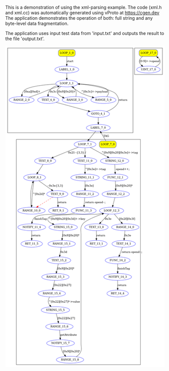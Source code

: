 This is a demonstration of using the xml-parsing example.
The code (xml.h and xml.cc) was automatically generated using vProto at https://cgen.dev
The application demonstrates the operation of both: full string and any byte-level data fragmentation.

The application uses input test data from 'input.txt' and outputs the result to the file 'output.txt'.

![](xml.png)
